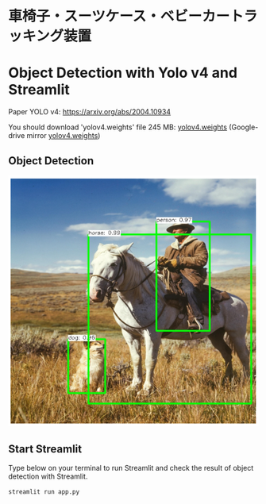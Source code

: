 # 車椅子・スーツケース・ベビーカートラッキング装置

# Object Detection with Yolo v4 and Streamlit

Paper YOLO v4: https://arxiv.org/abs/2004.10934

You should download 'yolov4.weights' file 245 MB: [yolov4.weights](https://github.com/AlexeyAB/darknet/releases/download/darknet_yolo_v3_optimal/yolov4.weights) (Google-drive mirror [yolov4.weights](https://drive.google.com/open?id=1cewMfusmPjYWbrnuJRuKhPMwRe_b9PaT))

## Object Detection

![object_detection](./object_detection.PNG)

## Start Streamlit

Type below on your terminal to run Streamlit and check the result of object detection with Streamlit.

```
streamlit run app.py
```
